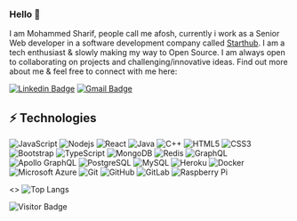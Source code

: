 ### Hello 👋

I am Mohammed Sharif, people call me afosh, currently i work as a Senior Web developer in a software development company called [Starthub](https://starthub.com.sa/). I am a tech enthusiast & slowly making my way to Open Source. I am always open to collaborating on projects and challenging/innovative ideas. Find out more about me & feel free to connect with me here:

[![Linkedin Badge](https://img.shields.io/badge/-mohammedsharrif-blue?style=flat-square&logo=Linkedin&logoColor=white&link=https://www.linkedin.com/in/mohammed-sharrif-664b5a164/)](https://www.linkedin.com/in/mohammed-sharrif-664b5a164/)
[![Gmail Badge](https://img.shields.io/badge/-afoshidris@gmail.com-c14438?style=flat-square&logo=Gmail&logoColor=white&link=mailto:afoshidris@gmail.com)](mailto:afoshidris@gmail.com)

## ⚡ Technologies

![JavaScript](https://img.shields.io/badge/-JavaScript-black?style=flat-square&logo=javascript)
![Nodejs](https://img.shields.io/badge/-Nodejs-black?style=flat-square&logo=Node.js)
![React](https://img.shields.io/badge/-React-black?style=flat-square&logo=react)
![Java](https://img.shields.io/badge/-java-E34A86?style=flat-square&logo=java)
![C++](https://img.shields.io/badge/-C++-00599C?style=flat-square&logo=c)
![HTML5](https://img.shields.io/badge/-HTML5-E34F26?style=flat-square&logo=html5&logoColor=white)
![CSS3](https://img.shields.io/badge/-CSS3-1572B6?style=flat-square&logo=css3)
![Bootstrap](https://img.shields.io/badge/-Bootstrap-563D7C?style=flat-square&logo=bootstrap)
![TypeScript](https://img.shields.io/badge/-TypeScript-007ACC?style=flat-square&logo=typescript)
![MongoDB](https://img.shields.io/badge/-MongoDB-black?style=flat-square&logo=mongodb)
![Redis](https://img.shields.io/badge/-Redis-black?style=flat-square&logo=Redis)
![GraphQL](https://img.shields.io/badge/-GraphQL-E10098?style=flat-square&logo=graphql)
![Apollo GraphQL](https://img.shields.io/badge/-Apollo%20GraphQL-311C87?style=flat-square&logo=apollo-graphql)
![PostgreSQL](https://img.shields.io/badge/-PostgreSQL-336791?style=flat-square&logo=postgresql)
![MySQL](https://img.shields.io/badge/-MySQL-black?style=flat-square&logo=mysql)
![Heroku](https://img.shields.io/badge/-Heroku-430098?style=flat-square&logo=heroku)
![Docker](https://img.shields.io/badge/-Docker-black?style=flat-square&logo=docker)
![Microsoft Azure](https://img.shields.io/badge/Microsoft%20Azure-232F7E?style=flat-square&logo=microsoft-azure)
![Git](https://img.shields.io/badge/-Git-black?style=flat-square&logo=git)
![GitHub](https://img.shields.io/badge/-GitHub-181717?style=flat-square&logo=github)
![GitLab](https://img.shields.io/badge/-GitLab-FCA121?style=flat-square&logo=gitlab)
![Raspberry Pi](https://img.shields.io/badge/-Raspberry%20Pi-C51A4A?style=flat-square&logo=Raspberry-Pi)

<> ![Top Langs](https://github-readme-stats.vercel.app/api/top-langs/?username=afosh&hide=TeX&layout=compact)

![Visitor Badge](https://visitor-badge.laobi.icu/badge?page_id=afosh.afosh)
